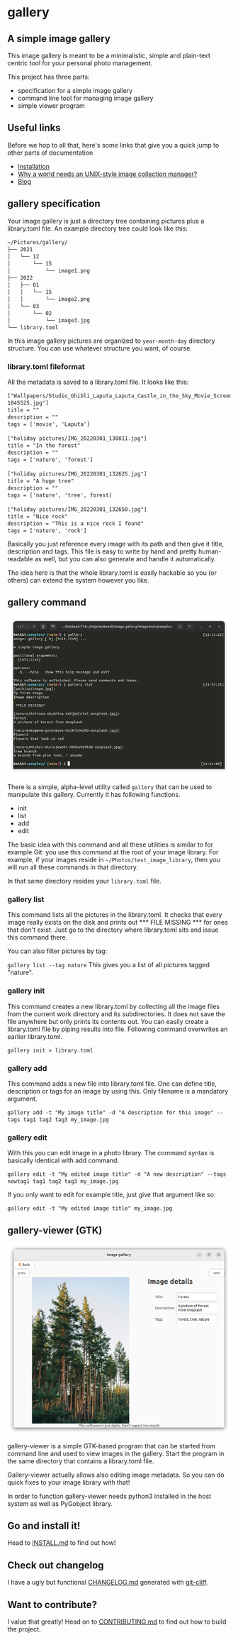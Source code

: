 # gallery
## A simple image gallery

This image gallery is meant to be a minimalistic, simple and plain-text centric tool for your personal photo management.

This project has three parts:

 * specification for a simple image gallery
 * command line tool for managing image gallery
 * simple viewer program

## Useful links
Before we hop to all that, here's some links that give you a quick jump to other parts of documentation

 - [Installation](INSTALL.md)
 - [Why a world needs an UNIX-style image collection manager?](docs/why.md)
 - [Blog](docs/blog)

## gallery specification

Your image gallery is just a directory tree containing pictures plus a library.toml file. An example directory tree could look like this:
```
~/Pictures/gallery/
├── 2021
│   └── 12
│       └── 15
│           └── image1.png
├── 2022
│   ├── 01
│   │   └── 15
│   │       └── image2.png
│   └── 03
│       └── 02
│           └── image3.jpg
└── library.toml
```

In this image gallery pictures are organized to `year-month-day` directory structure. You can use whatever structure you want, of course.

### library.toml fileformat

All the metadata is saved to a library.toml file. It looks like this:

```
["Wallpapers/Studio_Ghibli_Laputa_Laputa_Castle_in_the_Sky_Movie_Screenshots_far_view_anime_animated_movies-1845525.jpg"]
title = ""
description = ""
tags = ['movie', 'Laputa']

["holiday pictures/IMG_20220301_130811.jpg"]
title = "In the forest"
description = ""
tags = ['nature', 'forest']

["holiday pictures/IMG_20220301_132625.jpg"]
title = "A huge tree"
description = ""
tags = ['nature', 'tree', forest]

["holiday pictures/IMG_20220301_132650.jpg"]
title = "Nice rock"
description = "This is a nice rock I found"
tags = ['nature', 'rock']

```

Basically you just reference every image with its path and then give it title, description and tags. This file is easy to write by hand and pretty human-readable as well, but you can also generate and handle it automatically.

The idea here is that the whole library.toml is easily hackable so you (or others) can extend the system however you like.

## gallery command

![Picture of gallery command line tool](./docs/screenshots/gallery-cmd.png)

There is a simple, alpha-level utility called `gallery` that can be used to manipulate this gallery. Currently it has following functions.

 * init
 * list
 * add
 * edit

The basic idea with this command and all these utilities is similar to for example Git: you use this command at the root of your image library. For example, if your images reside in `~/Photos/test_image_library`, then you will run all these commands in that directory.

In that same directory resides your `library.toml` file.

### gallery list
This command lists all the pictures in the library.toml. It checks that every image really exists on the disk and prints out *** FILE MISSING *** for ones that don't exist. Just go to the directory where library.toml sits and issue this command there.

You can also filter pictures by tag:

`gallery list --tag nature`
This gives you a list of all pictures tagged "nature".

### gallery init
This command creates a new library.toml by collecting all the image files from the current work directory and its subdirectories. It does not save the file anywhere but only prints its contents out. You can easily create a library.toml file by piping results into file. Following command overwrites an earlier library.toml.

```
gallery init > library.toml
```

### gallery add
This command adds a new file into library.toml file.
One can define title, description or tags for an image by using this. Only filename is a mandatory argument.

    gallery add -t "My image title" -d "A description for this image" --tags tag1 tag2 tag3 my_image.jpg

### gallery edit
With this you can edit image in a photo library. The command syntax is basically identical with add command.

    gallery edit -t "My edited image title" -d "A new description" --tags newtag1 tag1 tag2 tag3 my_image.jpg

If you only want to edit for example title, just give that argument like so:

    gallery edit -t "My edited image title" my_image.jpg

## gallery-viewer (GTK)

![Picture of gallery-viewer](./docs/screenshots/gallery-viewer.png)

gallery-viewer is a simple GTK-based program that can be started from command line and used to view images in the gallery. Start the program in the same directory that contains a library.toml file.

Gallery-viewer actually allows also editing image metadata. So you can do quick fixes to your image library with that!

In order to function gallery-viewer needs python3 installed in the host system as well as PyGobject library.

## Go and install it!
 Head to [INSTALL.md](INSTALL.md) to find out how!

## Check out changelog
I have a ugly but functional [CHANGELOG.md](CHANGELOG.md) generated with [git-cliff](https://github.com/orhun/git-cliff).

## Want to contribute?
I value that greatly! Head on to [CONTRIBUTING.md](./CONTRIBUTING.md) to find out how to build the project.
